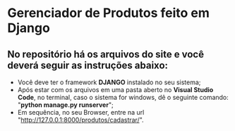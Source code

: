 
<h1>Gerenciador de Produtos feito em Django</h1>

<h2>No repositório há os arquivos do site e você deverá seguir as instruções abaixo:</h2>

- Você deve ter o framework <strong>DJANGO</strong> instalado no seu sistema;
- Após estar com os arquivos em uma pasta aberto no <strong>Visual Studio Code</strong>, no terminal, caso o sistema for windows, dê o seguinte comando: "<strong>python manage.py runserver</strong>";
- Em sequência, no seu Browser, entre na url "http://127.0.0.1:8000/produtos/cadastrar/".
